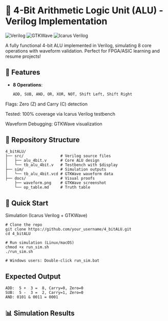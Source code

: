 # 🔧 4-Bit Arithmetic Logic Unit (ALU) - Verilog Implementation

![Verilog](https://img.shields.io/badge/Verilog-FF0000?style=for-the-badge&logo=verilog&logoColor=white)
![GTKWave](https://img.shields.io/badge/Simulation-GTKWave-0078D7?style=for-the-badge)
![Icarus Verilog](https://img.shields.io/badge/Toolchain-Icarus_Verilog-FFD700?style=for-the-badge)

A fully functional 4-bit ALU implemented in Verilog, simulating 8 core operations with waveform validation. Perfect for FPGA/ASIC learning and resume projects!

## 🌟 Features
- **8 Operations**:  
  ```python
  ADD, SUB, AND, OR, XOR, NOT, Shift Left, Shift Right

Flags: Zero (Z) and Carry (C) detection

Tested: 100% coverage via Icarus Verilog testbench

Waveform Debugging: GTKWave visualization

## 📁 Repository Structure
```
4_bitALU/
├── src/                # Verilog source files
│   ├── alu_4bit.v      # Core ALU design
│   └── tb_alu_4bit.v   # Testbench with $display
├── sim/                # Simulation outputs
│   └── tb_alu_4bit.vcd # GTKWave waveform data
├── docs/               # Visual proofs
    ├── waveform.png    # GTKWave screenshot
    └── op_table.md     # Truth table

```

## 🚀 Quick Start
Simulation (Icarus Verilog + GTKWave)
```
# Clone the repo
git clone https://github.com/your_username/4_bitALU.git
cd 4_bitALU

# Run simulation (Linux/macOS)
chmod +x run_sim.sh
./run_sim.sh

# Windows users: Double-click run_sim.bat
```

## Expected Output
```
ADD:  5 +  3 =  8, Carry=0, Zero=0
SUB:  5 -  3 =  2, Carry=1, Zero=0
AND: 0101 & 0011 = 0001
```

## 📊 Simulation Results
